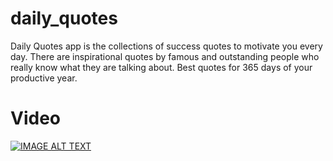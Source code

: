 # daily_quotes

Daily Quotes app is the collections of success quotes to motivate you every day. There are inspirational quotes by famous and outstanding people who really know what they are talking about. Best quotes for 365 days of your productive year.

# Video
[![IMAGE ALT TEXT](https://img.youtube.com/vi/bmtQmMiMkE4/0.jpg)](https://youtu.be/bmtQmMiMkE4 "Daily Quotes Demo")


